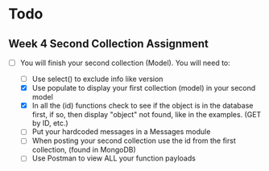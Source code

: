 
# Todo

## Week 4 Second Collection Assignment

- [ ] You will finish your second collection (Model).
You will need to:

  - [ ] Use select() to exclude info like version
  - [x] Use populate to display your first collection (model) in your second model
  - [x] In all the (id) functions check to see if the object is in the database first, if so, then display "object" not found, like in the examples. (GET by ID, etc.)
  - [ ] Put your hardcoded messages in a Messages module
  - [ ] When posting your second collection use the id from the first collection, (found in MongoDB)
  - [ ] Use Postman to view ALL your function payloads

